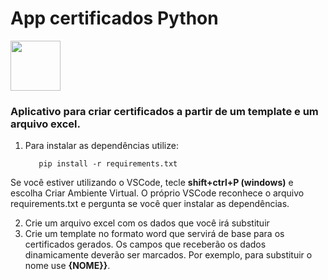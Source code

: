# App certificados Python
<img src="https://cdn.jsdelivr.net/gh/devicons/devicon@latest/icons/python/python-original.svg"  width= 80px/>
          
### Aplicativo para criar certificados a partir de um template e um arquivo excel.

1. Para instalar as dependências utilize:

          pip install -r requirements.txt

Se você estiver utilizando o VSCode, tecle <b>shift+ctrl+P (windows)</b> e escolha Criar Ambiente Virtual. 
O próprio VSCode reconhece o arquivo requirements.txt e pergunta se você quer instalar as dependências.    

2. Crie um arquivo excel com os dados que você irá substituir
3. Crie um template no formato word que servirá de base para os certificados gerados. Os campos que receberão os dados dinamicamente deverão ser marcados. Por exemplo, para substituir o nome use <b>{NOME}}</b>.

